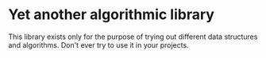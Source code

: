 # Yet another algorithmic library

This library exists only for the purpose of trying out different data structures and algorithms. Don't ever try to use it in your projects.